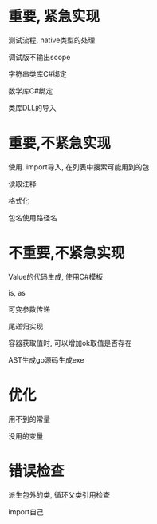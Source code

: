 # 重要, 紧急实现

测试流程, native类型的处理

调试版不输出scope

字符串类库C#绑定

数学库C#绑定

类库DLL的导入

# 重要,不紧急实现

使用. import导入, 在列表中搜索可能用到的包

读取注释

格式化

包名使用路径名

# 不重要,不紧急实现

Value的代码生成, 使用C#模板

is, as

可变参数传递

尾递归实现

容器获取值时, 可以增加ok取值是否存在

AST生成go源码生成exe

# 优化
用不到的常量

没用的变量

# 错误检查

派生包外的类, 循环父类引用检查

import自己